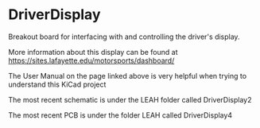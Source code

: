 # DriverDisplay
Breakout board for interfacing with and controlling the driver's display.

More information about this display can be found at https://sites.lafayette.edu/motorsports/dashboard/

The User Manual on the page linked above is very helpful when trying to understand this KiCad project

The most recent schematic is under the LEAH folder called DriverDisplay2

The most recent PCB is under the folder LEAH called DriverDisplay4
